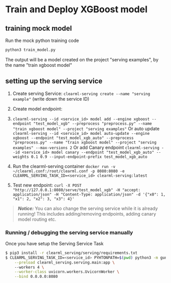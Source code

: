 # Train and Deploy XGBoost model

## training mock model

Run the mock python training code
```bash
python3 train_model.py
```

The output will be a model created on the project "serving examples", by the name "train xgboost model"

## setting up the serving service

1. Create serving Service: `clearml-serving create --name "serving example"` (write down the service ID)
2. Create model endpoint: 

3. `clearml-serving --id <service_id> model add --engine xgboost --endpoint "test_model_xgb" --preprocess "preprocess.py" --name "train xgboost model" --project "serving examples"`
Or auto update 
`clearml-serving --id <service_id> model auto-update --engine xgboost --endpoint "test_model_xgb_auto" --preprocess "preprocess.py" --name "train xgboost model" --project "serving examples" --max-versions 2`
Or add Canary endpoint
`clearml-serving --id <service_id> model canary --endpoint "test_model_xgb_auto" --weights 0.1 0.9 --input-endpoint-prefix test_model_xgb_auto`

4. Run the clearml-serving container `docker run -v ~/clearml.conf:/root/clearml.conf -p 8080:8080 -e CLEARML_SERVING_TASK_ID=<service_id> clearml-serving:latest`
5. Test new endpoint: `curl -X POST "http://127.0.0.1:8080/serve/test_model_xgb" -H "accept: application/json" -H "Content-Type: application/json" -d '{"x0": 1, "x1": 2, "x2": 3, "x3": 4}'`

> **_Notice:_**  You can also change the serving service while it is already running!
This includes adding/removing endpoints, adding canary model routing etc.


### Running / debugging the serving service manually
Once you have setup the Serving Service Task

```bash
$ pip3 install -r clearml_serving/serving/requirements.txt
$ CLEARML_SERVING_TASK_ID=<service_id> PYHTONPATH=$(pwd) python3 -m gunicorn \
    --preload clearml_serving.serving.main:app \ 
    --workers 4 \
    --worker-class uvicorn.workers.UvicornWorker \
    --bind 0.0.0.0:8080
```
